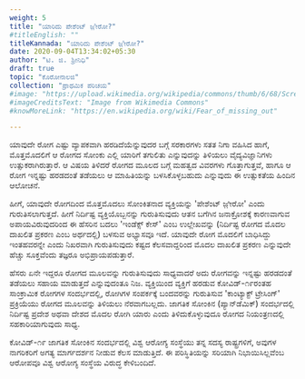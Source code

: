 ```yaml
---
weight: 5
title: "ಯಾರಿದು ಪೇಶೆಂಟ್ ಜ಼ೀರೋ?"
#titleEnglish: ""
titleKannada: "ಯಾರಿದು ಪೇಶೆಂಟ್ ಜ಼ೀರೋ?"
date: 2020-09-04T13:34:02+05:30
author: "ಟಿ. ಜಿ. ಶ್ರೀನಿಧಿ"
draft: true
topic: "ಕೊರೋನಾಲಜಿ"
collection: "ಪ್ರಾಥಮಿಕ ಪರಿಚಯ"
#image: "https://upload.wikimedia.org/wikipedia/commons/thumb/6/68/Screen_time.jpg/1920px-Screen_time.jpg"
#imageCreditsText: "Image from Wikimedia Commons"
#knowMoreLink: "https://en.wikipedia.org/wiki/Fear_of_missing_out"

---
```


ಯಾವುದೇ ರೋಗ ಎಷ್ಟು ವ್ಯಾಪಕವಾಗಿ ಹರಡಿದೆಯೆನ್ನುವುದರ ಬಗ್ಗೆ ಸರಕಾರಗಳು ಸತತ ನಿಗಾ ವಹಿಸಿದ ಹಾಗೆ, ಮೊತ್ತಮೊದಲಿಗೆ ಆ ರೋಗದ ಸೋಂಕು ಎಲ್ಲಿ ಯಾರಿಗೆ ತಗುಲಿತು ಎನ್ನುವುದನ್ನು ತಿಳಿಯಲು ವೈದ್ಯವಿಜ್ಞಾನಿಗಳು ಉತ್ಸುಕರಾಗಿರುತ್ತಾರೆ. ಆ ವಿಷಯ ತಿಳಿದರೆ ರೋಗದ ಮೂಲದ ಬಗ್ಗೆ ಮಹತ್ವದ ವಿವರಗಳು ಗೊತ್ತಾಗುತ್ತವೆ, ಹಾಗೂ ಆ ರೋಗ ಇನ್ನಷ್ಟು ಹರಡದಂತೆ ತಡೆಯಲು ಆ ಮಾಹಿತಿಯನ್ನು ಬಳಸಿಕೊಳ್ಳಬಹುದು ಎನ್ನುವುದು ಈ ಉತ್ಸುಕತೆಯ ಹಿಂದಿನ ಆಲೋಚನೆ.

ಹೀಗೆ, ಯಾವುದೇ ರೋಗದಿಂದ ಮೊತ್ತಮೊದಲು ಸೋಂಕಿತನಾದ ವ್ಯಕ್ತಿಯನ್ನು 'ಪೇಶೆಂಟ್ ಜ಼ೀರೋ' ಎಂದು ಗುರುತಿಸಲಾಗುತ್ತದೆ. ಹೀಗೆ ನಿರ್ದಿಷ್ಟ ವ್ಯಕ್ತಿಯೊಬ್ಬನನ್ನು ಗುರುತಿಸುವುದು ಆತನ ಬಗೆಗಿನ ಜನಾಕ್ರೋಶಕ್ಕೆ ಕಾರಣವಾಗುವ ಅಪಾಯವಿರುವುದರಿಂದ ಈ ಹೆಸರಿನ ಬದಲು 'ಇಂಡೆಕ್ಸ್ ಕೇಸ್' ಎಂಬ ಉಲ್ಲೇಖವನ್ನು (ನಿರ್ದಿಷ್ಟ ರೋಗದ ಮೊದಲ ದಾಖಲಿತ ಪ್ರಕರಣ ಎಂಬ ಅರ್ಥದಲ್ಲಿ) ಬಳಸುವ ಅಭ್ಯಾಸವೂ ಇದೆ. ಯಾವುದೇ ರೋಗ ಮೊದಲಿಗೆ ಬಾಧಿಸಿದ್ದು ಇಂತಹವರನ್ನೇ ಎಂದು ನಿಖರವಾಗಿ ಗುರುತಿಸುವುದು ಕಷ್ಟದ ಕೆಲಸವಾದ್ದರಿಂದ ಮೊದಲ ದಾಖಲಿತ ಪ್ರಕರಣ ಎನ್ನುವುದೇ ಹೆಚ್ಚು ಸೂಕ್ತವೆಂದು ತಜ್ಞರೂ ಅಭಿಪ್ರಾಯಪಡುತ್ತಾರೆ.

ಹೆಸರು ಏನೇ ಇದ್ದರೂ ರೋಗದ ಮೂಲವನ್ನು ಗುರುತಿಸುವುದು ಸಾಧ್ಯವಾದರೆ ಅದು ರೋಗವನ್ನು ಇನ್ನಷ್ಟು ಹರಡದಂತೆ ತಡೆಯಲು ಸಹಾಯ ಮಾಡುತ್ತದೆ ಎನ್ನುವುದಂತೂ ನಿಜ. ವ್ಯಕ್ತಿಯಿಂದ ವ್ಯಕ್ತಿಗೆ ಹರಡುವ ಕೋವಿಡ್-೧೯ರಂತಹ ಸಾಂಕ್ರಾಮಿಕ ರೋಗಗಳ ಸಂದರ್ಭದಲ್ಲಿ, ರೋಗಿಗಳ ಸಂಪರ್ಕಕ್ಕೆ ಬಂದವರನ್ನು ಗುರುತಿಸುವ 'ಕಾಂಟ್ಯಾಕ್ಟ್ ಟ್ರೇಸಿಂಗ್' ಪ್ರಕ್ರಿಯೆಯು ರೋಗದ ಮೂಲವನ್ನು ತಿಳಿಯಲು ನೆರವಾಗಬಲ್ಲದು. ಜಾಗತಿಕ ಸೋಂಕಿನ (ಪ್ಯಾನ್‌ಡೆಮಿಕ್) ಸಂದರ್ಭದಲ್ಲಿ ನಿರ್ದಿಷ್ಟ ಪ್ರದೇಶ ಅಥವಾ ದೇಶದ ಮೊದಲ ರೋಗಿ ಯಾರು ಎಂದು ತಿಳಿದುಕೊಳ್ಳುವುದೂ ರೋಗದ ನಿಯಂತ್ರಣದಲ್ಲಿ ಸಹಕಾರಿಯಾಗುವುದು ಸಾಧ್ಯ.

ಕೋವಿಡ್-೧೯ ಜಾಗತಿಕ ಸೋಂಕಿನ ಸಂದರ್ಭದಲ್ಲಿ ವಿಶ್ವ ಆರೋಗ್ಯ ಸಂಸ್ಥೆಯು ತನ್ನ ಸದಸ್ಯ ರಾಷ್ಟ್ರಗಳಿಗೆ, ಅವುಗಳ ನಾಗರಿಕರಿಗೆ ಅಗತ್ಯ ಮಾರ್ಗದರ್ಶನ ನೀಡುವ ಕೆಲಸ ಮಾಡುತ್ತಿದೆ. ಈ ಪರಿಸ್ಥಿತಿಯನ್ನು ಸರಿಯಾಗಿ ನಿಭಾಯಿಸಿಲ್ಲವೆಂಬ ಆರೋಪವೂ ವಿಶ್ವ ಆರೋಗ್ಯ ಸಂಸ್ಥೆಯ ವಿರುದ್ಧ ಕೇಳಿಬಂದಿದೆ.